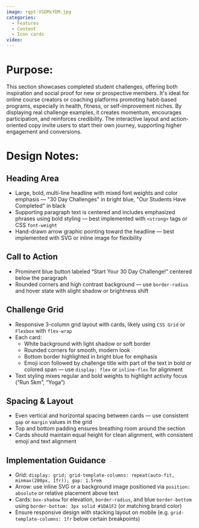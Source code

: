```yaml
---
image: rgpt-VSDMxYDM.jpg
categories:
  - Features
  - Content
  - Icon cards
video:
---
```

# Purpose:
This section showcases completed student challenges, offering both inspiration and social proof for new or prospective members. It's ideal for online course creators or coaching platforms promoting habit-based programs, especially in health, fitness, or self-improvement niches. By displaying real challenge examples, it creates momentum, encourages participation, and reinforces credibility. The interactive layout and action-oriented copy invite users to start their own journey, supporting higher engagement and conversions.

# Design Notes:

## Heading Area
* Large, bold, multi-line headline with mixed font weights and color emphasis — "30 Day Challenges" in bright blue, "Our Students Have Completed" in black
* Supporting paragraph text is centered and includes emphasized phrases using bold styling — best implemented with `<strong>` tags or CSS `font-weight`
* Hand-drawn arrow graphic pointing toward the headline — best implemented with SVG or inline image for flexibility

## Call to Action
* Prominent blue button labeled “Start Your 30 Day Challenge!” centered below the paragraph
* Rounded corners and high contrast background — use `border-radius` and hover state with slight shadow or brightness shift

## Challenge Grid
* Responsive 3-column grid layout with cards, likely using `CSS Grid` or `Flexbox` with `flex-wrap`
* Each card:
  - White background with light shadow or soft border
  - Rounded corners for smooth, modern look
  - Bottom border highlighted in bright blue for emphasis
  - Emoji icon followed by challenge title with part of the text in bold or colored span — use `display: flex` or `inline-flex` for alignment
* Text styling mixes regular and bold weights to highlight activity focus (“Run 5km”, “Yoga”)

## Spacing & Layout
* Even vertical and horizontal spacing between cards — use consistent `gap` or `margin` values in the grid
* Top and bottom padding ensures breathing room around the section
* Cards should maintain equal height for clean alignment, with consistent emoji and text alignment

## Implementation Guidance
* Grid: `display: grid; grid-template-columns: repeat(auto-fit, minmax(200px, 1fr)); gap: 1.5rem`
* Arrow: use inline SVG or a background image positioned via `position: absolute` or relative placement above text
* Cards: `box-shadow` for elevation, `border-radius`, and blue `border-bottom` using `border-bottom: 3px solid #1DA1F2` (or matching brand color)
* Ensure responsive design with stacking layout on mobile (e.g. `grid-template-columns: 1fr` below certain breakpoints)
